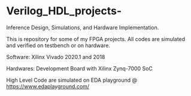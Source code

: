# Verilog_HDL_projects-
Inference Design, Simulations, and Hardware Implementation.

This is repository for some of my FPGA projects. All codes are simulated and verified on testbench or on hardware.

Software: Xilinx Vivado 2020.1 and 2018 

Hardwares: Development Board with Xilinx Zynq-7000 SoC 

High Level Code are simulated on EDA playground @ https://www.edaplayground.com/
